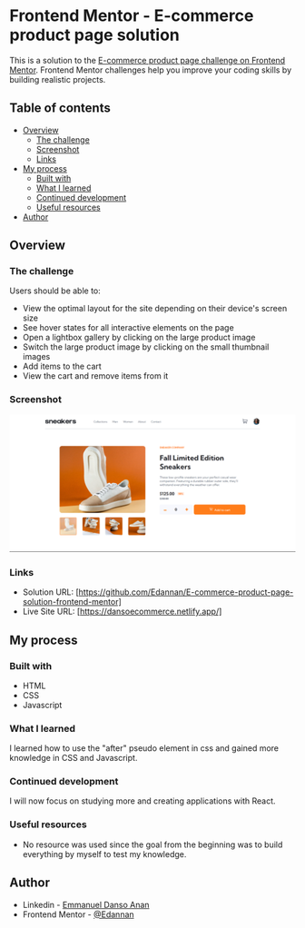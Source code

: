 # Frontend Mentor - E-commerce product page solution

This is a solution to the [E-commerce product page challenge on Frontend Mentor](https://www.frontendmentor.io/challenges/ecommerce-product-page-UPsZ9MJp6). Frontend Mentor challenges help you improve your coding skills by building realistic projects.

## Table of contents

- [Overview](#overview)
  - [The challenge](#the-challenge)
  - [Screenshot](#screenshot)
  - [Links](#links)
- [My process](#my-process)
  - [Built with](#built-with)
  - [What I learned](#what-i-learned)
  - [Continued development](#continued-development)
  - [Useful resources](#useful-resources)
- [Author](#author)

## Overview

### The challenge

Users should be able to:

- View the optimal layout for the site depending on their device's screen size
- See hover states for all interactive elements on the page
- Open a lightbox gallery by clicking on the large product image
- Switch the large product image by clicking on the small thumbnail images
- Add items to the cart
- View the cart and remove items from it

### Screenshot

![](./design/Desktop%20design%20Screenshot.png)

### Links

- Solution URL: [https://github.com/Edannan/E-commerce-product-page-solution-frontend-mentor]
- Live Site URL: [https://dansoecommerce.netlify.app/]

## My process

### Built with

- HTML
- CSS
- Javascript

### What I learned

I learned how to use the "after" pseudo element in css and gained more knowledge in CSS and Javascript.

### Continued development

I will now focus on studying more and creating applications with React.

### Useful resources

- No resource was used since the goal from the beginning was to build everything by myself to test my knowledge.

## Author

- Linkedin - [Emmanuel Danso Anan](https://www.linkedin.com/in/emmanuel-danso-annan-2aa777226/)
- Frontend Mentor - [@Edannan](https://www.frontendmentor.io/profile/Edannan)

